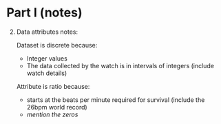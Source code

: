 # Part I (notes)

2. Data attributes notes:

   Dataset is discrete because:

   	- Integer values
   	- The data collected by the watch is in intervals of integers (include watch details)

   Attribute is ratio because:

   * starts at the beats per minute required for survival (include the 26bpm world record)
   * _mention the zeros_
